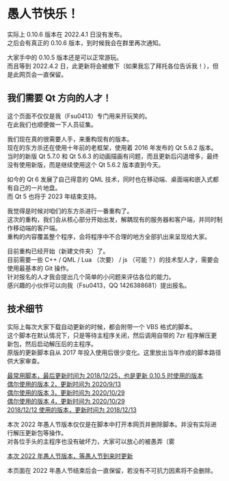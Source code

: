 # 愚人节快乐！

实际上 0.10.6 版本在 2022.4.1 日没有发布。  
之后会有真正的 0.10.6 版本，到时候我会在群里再次通知。

大家手中的 0.10.5 版本还是可以正常游玩。  
而且等到 2022.4.2 日，此更新将会被撤下（如果我忘了拜托各位告诉我！），但是此网页会一直保留。

## 我们需要 Qt 方向的人才！

这个页面不仅仅是我（Fsu0413）专门用来开玩笑的。  
在此我们也顺便做一下人员征集。

我们现在真的很需要人手，来重构现有的版本。  
现在的东方杀还在使用十年前的老框架，使用着 2016 年发布的 Qt 5.6.2 版本。  
当时的新版 Qt 5.7.0 和 Qt 5.6.3 的动画描画有问题，而且更新后闪退增多，最终没有使用新版，而是继续使用这个 Qt 5.6.2 版本直到今天。

如今的 Qt 6 发展了自己得意的 QML 技术，同时也在移动端、桌面端和嵌入式都有自己的一片地盘。  
而 Qt 5 也将于 2023 年结束支持。

我觉得是时候对咱们的东方杀进行一番重构了。  
这次的重构，我们会从核心部分开始出发，解耦现有的服务器和客户端，并同时制作移动端的客户端。  
重构的内容覆盖整个程序，会将程序中不合理的地方全部扒出来呈现给大家。

目前重构已经开始（新建文件夹）了。  
目前需要一些 C++ / QML / Lua （次要） / js （可能？）的技术型人才，需要会使用最基本的 Git 操作。  
针对报名的人才我会提出几个简单的小问题来评估各位的能力。  
感兴趣的小伙伴可以向我（Fsu0413，QQ 1426388681）提出报名。

## 技术细节

实际上每次大家下载自动更新的时候，都会附带一个 VBS 格式的脚本。  
这个脚本在默认情况下，只是等待主程序关闭，然后调用自带的 7zr 程序解压更新包，然后启动解压后的主程序。  
原版的更新脚本自从 2017 年投入使用后很少变化。这里放出当年作成的脚本路径供大家审查。

[最常用脚本，最后更新时间为 2018/12/25，也是更新 0.10.5 时使用的版本](https://touhousatsu-1251389155.cos.ap-shanghai.myqcloud.com/20170603/1.vbs)  
[偶尔使用的版本 2，更新时间为 2020/9/13](https://touhousatsu-1251389155.cos.ap-shanghai.myqcloud.com/20170603/2.vbs)  
[偶尔使用的版本 3，更新时间为 2020/10/29](https://touhousatsu-1251389155.cos.ap-shanghai.myqcloud.com/20170603/3.vbs)  
[偶尔使用的版本 4，更新时间为 2020/10/29](https://touhousatsu-1251389155.cos.ap-shanghai.myqcloud.com/20170603/4.vbs)  
[2018/12/12 使用的版本，更新时间为 2018/12/13](https://touhousatsu-1251389155.cos.ap-shanghai.myqcloud.com/20181212/1.vbs)

本次 2022 年愚人节版本仅仅是在脚本中打开本网页并删除脚本。并没有实际进行解压更新包等操作。  
对各位手头的主程序也没有破坏力，大家可以放心的被愚弄（雾

[本次 2022 年愚人节版本，等愚人节到来时更新]()

本页面在 2022 年愚人节结束后会一直保留，若没有不可抗力因素将不会删除。
